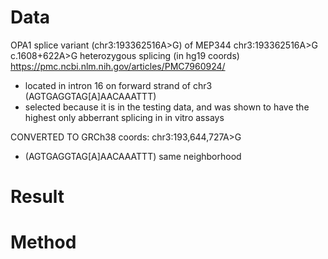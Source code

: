 # Data
OPA1 splice variant (chr3:193362516A>G) of MEP344
chr3:193362516A>G	c.1608+622A>G	heterozygous	splicing (in hg19 coords)
https://pmc.ncbi.nlm.nih.gov/articles/PMC7960924/
- located in intron 16 on forward strand of chr3 (AGTGAGGTAG[A]AACAAATTT)
- selected because it is in the testing data, and was shown to have the highest only abberrant splicing in in vitro assays

CONVERTED TO GRCh38 coords:
chr3:193,644,727A>G 
- (AGTGAGGTAG[A]AACAAATTT) same neighborhood

# Result


# Method



